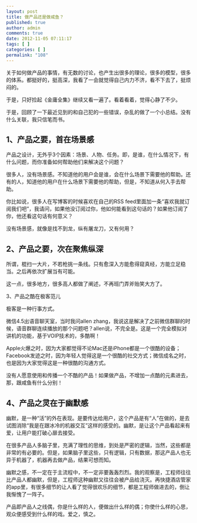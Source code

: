 ```yaml
---
layout: post
title: 做产品还是做咸鱼？
published: true
author: admin
comments: true
date: 2012-11-05 07:11:17
tags: [ ]
categories: [ ]
permalink: "108"
---
```

关于如何做产品的事情，有无数的讨论，也产生出很多的理论，很多的模型，很多的体系。都挺好的，挺高深，我看了一会就觉得自己内力不济，看不下去了，挺烦闷的。

于是，只好捡起《金庸全集》继续又看一遍了。看着看着，觉得心静了不少。
  
于是，回顾了一下最近见到的和自己犯的一些错误，杂乱的做了一个小总结。没有什么关联，我只信笔而书。

## 1、产品之要，首在场景感

产品之设计，无外乎3个因素：场景、人物、任务。即，是谁，在什么情况下，有什么问题，而你准备如何帮助他们来解决这个问题？
  
很多人，没有场景感。不知道他的用户会是谁，会在什么场景下需要他的帮助。还有的人，知道他的用户在什么场景下需要他的帮助，但是，不知道从何入手去帮助。

你比如说，很多人在写博客的时候喜欢在自己的RSS feed里面加一条“喜欢我就订阅我们吧”，我请问，如果他没订阅过你，他如何能看到这句话的？如果他订阅了你，他还看这句话有何意义？
  
没有场景感，就像是找不到龙，纵有屠龙刀，又有何用？

## 2、产品之要，次在聚焦纵深

所谓，棍扫一大片，不若枪挑一条线。只有愈深入方能愈得窥真经，方能立足稳当。之后再依次扩展当有可能。
  
这一点，很多地方，很多高人都做了阐述，不再班门弄斧贻笑大方了。



3、产品之酷在极客范儿

极客是一种行事方式。
  
微信4.5出语音聊天室，当时我问allen zhang，我说这是解决了之前微信群聊的时候，语音群聊连续播放的那个问题吧？allen说，不完全是。这是一个完全模拟对讲机的功能，基于VOIP技术的，多酷啊！

Apple火爆之时，因为大家都觉得不论Mac还是iPhone都是一个很酷的设备；Facebook发迹之时，因为年轻人觉得这是一个很酷的社交方式；微信成名之时，也是因为大家觉得这是一种很酷的沟通方式。
  
没有人愿意使用和传播一个不酷的产品！如果做产品，不增加一点酷的元素进去，那，跟咸鱼有什么分别！

## 4、产品之灵在于幽默感

幽默，是一种“活”的外在表现。是要传达给用户，这个产品是有“人”在做的，是去试图消除“我是在跟冰冷的机器交互”这样的感受的。幽默，是让这个产品看起来有爱，让用户能打破心扉去接受。

在很多产品人多脑子里，充满了理性的思维，到处是严密的逻辑，当然，这些都是非常的有必要的。但是，如果脑子里这些，只有逻辑，只有数据，那这产品人也无异于机器了，机器再去做产品，结果可想而知。

幽默之感，不一定在于主流程中，不一定非要轰轰烈烈。我的观察是，工程师往往比产品人都幽默，但是，工程师这种幽默又往往会被产品给浇灭。再快捷酒店管家的app里，有很多细节的让人看了觉得很欢乐的细节，都是工程师做进去的，倒让我惭愧了一阵子。
  
产品即产品人之线偶，你是什么样的人，便做出什么样的偶；你使什么样的心思，观众便感受到什么样的戏。爱之，慎之。